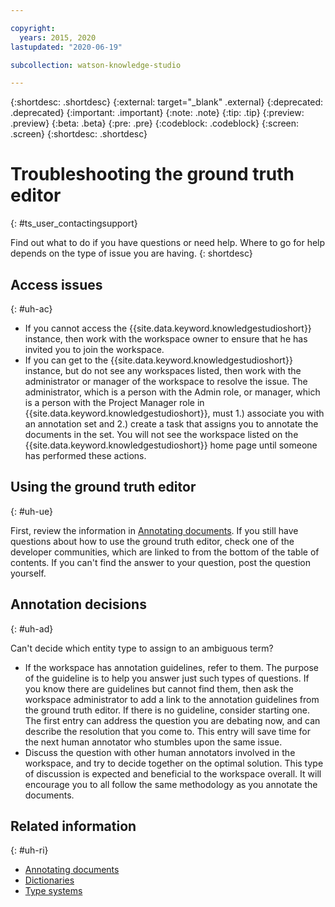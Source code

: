 ```yaml
---

copyright:
  years: 2015, 2020
lastupdated: "2020-06-19"

subcollection: watson-knowledge-studio

---
```


{:shortdesc: .shortdesc}
{:external: target="_blank" .external}
{:deprecated: .deprecated}
{:important: .important}
{:note: .note}
{:tip: .tip}
{:preview: .preview}
{:beta: .beta}
{:pre: .pre}
{:codeblock: .codeblock}
{:screen: .screen}
{:shortdesc: .shortdesc}

# Troubleshooting the ground truth editor
{: #ts_user_contactingsupport}

Find out what to do if you have questions or need help. Where to go for help depends on the type of issue you are having.
{: shortdesc}

## Access issues
{: #uh-ac}

- If you cannot access the {{site.data.keyword.knowledgestudioshort}} instance, then work with the workspace owner to ensure that he has invited you to join the workspace.
- If you can get to the {{site.data.keyword.knowledgestudioshort}} instance, but do not see any workspaces listed, then work with the administrator or manager of the workspace to resolve the issue. The administrator, which is a person with the Admin role, or manager, which is a person with the Project Manager role in {{site.data.keyword.knowledgestudioshort}}, must 1.) associate you with an annotation set and 2.) create a task that assigns you to annotate the documents in the set. You will not see the workspace listed on the {{site.data.keyword.knowledgestudioshort}} home page until someone has performed these actions.

## Using the ground truth editor
{: #uh-ue}

First, review the information in [Annotating documents](/docs/watson-knowledge-studio?topic=watson-knowledge-studio-user-guide). If you still have questions about how to use the ground truth editor, check one of the developer communities, which are linked to from the bottom of the table of contents. If you can't find the answer to your question, post the question yourself.

## Annotation decisions
{: #uh-ad}

Can't decide which entity type to assign to an ambiguous term?

- If the workspace has annotation guidelines, refer to them. The purpose of the guideline is to help you answer just such types of questions. If you know there are guidelines but cannot find them, then ask the workspace administrator to add a link to the annotation guidelines from the ground truth editor. If there is no guideline, consider starting one. The first entry can address the question you are debating now, and can describe the resolution that you come to. This entry will save time for the next human annotator who stumbles upon the same issue.
- Discuss the question with other human annotators involved in the workspace, and try to decide together on the optimal solution. This type of discussion is expected and beneficial to the workspace overall. It will encourage you to all follow the same methodology as you annotate the documents.

## Related information
{: #uh-ri}

- [Annotating documents](/docs/watson-knowledge-studio?topic=watson-knowledge-studio-user-guide)
- [Dictionaries](/docs/watson-knowledge-studio?topic=watson-knowledge-studio-dictionaries)
- [Type systems](/docs/watson-knowledge-studio?topic=watson-knowledge-studio-typesystem)
